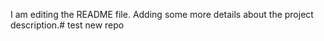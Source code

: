 I am editing the README file. Adding some more details about the project description.# test
new repo
